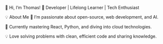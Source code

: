 👋 Hi, I’m Thomas!
🚀 Developer | Lifelong Learner | Tech Enthusiast

💡 About Me
🔭 I’m passionate about open-source, web development, and AI.

🌱 Currently mastering React, Python, 
and diving into cloud technologies.

💡 Love solving problems with clean, efficient code and sharing knowledge.

